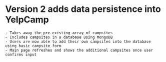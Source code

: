 # Version 2 adds data persistence into YelpCamp
    - Takes away the pre-existing array of campsites
    - Includes campsites in a database using MongoDB
    - Users are now able to add their own campsites into the database using basic campsite form
    - Main page refreshes and shows the additional campsites once user confirms input